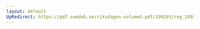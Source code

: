 ```yaml
---
layout: default
UpRedirect: https://pdf.swedeb.se/riksdagen-volumeG-pdf/199293/reg_199293/reg_199293_0374.pdf
---
```

